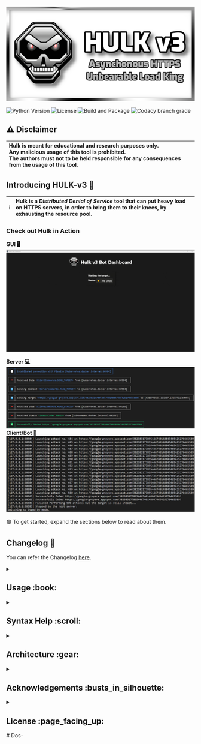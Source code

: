 <!--
    Title: Hulk v3
    Description: Asynchronous HTTP Botnet for Distributed Denial of Service (DDoS)
    Author: Hyperclaw79
    Url: https://github.com/Hyperclaw79/HULK-v3
    Image: https://raw.githubusercontent.com/Hyperclaw79/Hulk-v3/async/assets/Hulk.png
-->

<meta name="title" content="Hulk v3" />
<meta name="description" content="Asynchronous HTTP Botnet for Distributed Denial of Service (DDoS)" />
<meta name="author" content="Hyperclaw79" />
<meta name="url" content="https://github.com/Hyperclaw79/HULK-v3" />
<meta name="image" content="https://raw.githubusercontent.com/Hyperclaw79/Hulk-v3/async/assets/Hulk.png" />
<meta name="keywords" content="async,asynchronous,ddos,ddos-attack,ddos-script,electron,gui,http,https,hulk,named-pipes,nextron,nodejs,python,python3,typescript,websockets" />
<meta name="og:title" content="Hulk v3" />
<meta name="og:description" content="Asynchronous HTTP Botnet for Distributed Denial of Service (DDoS)" />
<meta name="og:author" content="Hyperclaw79" />
<meta name="og:url" content="https://github.com/Hyperclaw79/HULK-v3" />
<meta name="og:image" content="https://raw.githubusercontent.com/Hyperclaw79/Hulk-v3/async/assets/Hulk.png" />
<meta name="og:keywords" content="async,asynchronous,ddos,ddos-attack,ddos-script,electron,gui,http,https,hulk,named-pipes,nextron,nodejs,python,python3,typescript,websockets" />


![Hulk_Banner](/assets/Hulk_banner.png)

![Python Version](https://img.shields.io/badge/python-3.8+-blue?style=for-the-badge)
![License](https://img.shields.io/badge/License-GNU-green?style=for-the-badge)
![Build and Package](https://img.shields.io/github/workflow/status/Hyperclaw79/HULK-v3/Build%20and%20Package/async?style=for-the-badge)
![Codacy branch grade](https://img.shields.io/codacy/grade/c4f7560e8231423691d819129c7b3afa/async?style=for-the-badge)


## ⚠️ Disclaimer

| **Hulk is meant for educational and research purposes only.<br />Any malicious usage of this tool is prohibited.<br />The authors must not to be held responsible for any consequences from the usage of this tool.** |
| :--- |


## Introducing **HULK-v3** :robot:

| :information_source: | **Hulk** is a *Distributed Denial of Service* tool that can put heavy load on HTTPS servers, in order to bring them to their knees, by exhausting the resource pool. |
| :---: | :--- |

### Check out Hulk in Action

**GUI :desktop_computer:**
![Hulk_demo](/assets/Hulk_demo.gif)

**Server :computer:**
![Hulk_server](/assets/Hulk_server.png)
**Client/Bot :space_invader:**
![Hulk_client](/assets/Hulk_client.png)

:green_circle: To get started, expand the sections below to read about them.


## Changelog :page_with_curl:
You can refer the Changelog [here](/CHANGELOG.md).


<details markdown=1><summary markdown="span"><h2>Usage :book:</h2></summary>

1.  Run `pip install -r requirements_(linux/win).txt` before starting this script.
    > Ex: On Windows: `pip install -r requirements_win.txt`
    > Ex: On Linux: `pip install -r requirements_linux.txt`

2.  Launch the `hulk_launcher.py server` with the target website as arg.
    > Ex: `python hulk_launcher.py server https://testdummysite.com`
    >
    > Append `--persistent False` to kill the botnet after a succesfull DDoS.
    >
    > Append `--gui` if you are running the GUI in parallel.

3.  Launch the `hulk_launcher.py client` to spawn multiple processes of hulk - one per CPU Core.
    > Ex: `python hulk_launcher.py client [localhost]`
    >
    > If the server is running remotely, replace localhost with the server's IP.

4. To run the GUI, you need to:
    * Install `NodeJS`, change to `gui` directory and use `npm install`.
    * Launch the GUI with `npm run dev`.

5.  Sit back and sip your coffee while the carnage unleashes! 😈

*(P.S. Do not run the binaries (except `hulk_gui`) directly, use them from command line like shown above without using `python`.)*

</details>


<details markdown=1><summary markdown="span"><h2>Syntax Help :scroll:</h2></summary>

### Server :computer:
```py
usage: hulk_launcher.py server [-h] [-p PORT] [-m MAX_MISSILES] [--persistent] [--gui] target

The Hulk Server Launcher

positional arguments:
target                the target url.

options:
-h, --help            show this help message
-p PORT, --port PORT  the Port to bind the server to.
-m MAX_MISSILES, --max_missiles MAX_MISSILES
                        the maximum number of missiles to connect to.
--persistent          keep attacking even after target goes down.
--gui                 run on the GUI mode.
```

### Client :space_invader:
```py
usage: hulk_launcher.py client [-h] [-r ROOT_IP] [-p ROOT_PORT] [-n NUM_PROCESSES] [-s]

The Hulk Bot Launcher

options:
-h, --help            show this help message
-r ROOT_IP, --root_ip ROOT_IP
                        IPv4 Address where Hulk Server is running.
-p ROOT_PORT, --root_port ROOT_PORT
                        Port where Hulk Server is running.
-n NUM_PROCESSES, --num_processes NUM_PROCESSES
                        Number of Processes to launch.
-s, --stealth         Stealth mode.
```

</details>


<details markdown=1><summary markdown="span"><h2>Architecture :gear:</h2></summary>

| :warning: The intention of Hulk is to demonstrate the damage that a DDoS attack can do to a server if unprotected. |
| :--- |
| :bulb: Please go through the code for full details. I'm keeping it well documented and request the contributors to do so too. |

Hulk consists of 2 major and 1 optional components:
 - Server
 - Client
 - [Gui]

<p align="center">

 ![Hulk_architecture](/assets/Hulk_architecture.svg)

</p>

**Client :space_invader:**

> The core part of Hulk is the `Hulk client` aka `Hulk.py`. \
This client\bot launches a barrage of `asynchronous HTTP requests` to the target server. \
These incoming requests, put a burden on the target and makes it slow to respond. \
With the launcher script, we can launch multiple instances of Hulk using `multi-threading`. \
The target will be hit with so many requests that it will ultimately break into a `500 error`. \
Usually, the client completes 500 attacks and sends back the list of status messages. \
In case of special events, the client will immediately send an Interrupt message to the server. \
Example Special Events: *Successful DDoS*, *404 Target Not Found*, etc.

**Server :computer:**

> Hulk was originally a single instanced DoS script. However, it has been modified to be run as multiple instances. \
The cluster of many such instances is called a `botnet`. And this botnet can be controlled and monitored by the `Server`. \
The `Server` and `Client` communicate with each other through TCP `WebSockets`.
Based on the settings, this is usally a persistent bidirectional channel. \
In case the server receives `Interrupts` from a client, it will send out a broadcast message to all the clients, asking them to stop the attacks. \
The clients go to Standby mode and await further instructions from the server.
>
> The server can also send information to the GUI to keep a track of the botnet. \
This information is sent via Unix\Windows `Named Pipes` for low latency `IPC`.

**GUI :desktop_computer:**

> The GUI is a `NextJS` web application that is used to monitor the botnet via Named Pipes. \
When run as a binary, GUI makes use of `Electron` which exposes the information directly to the Frontend. \
When run as a Node process, a node server listens to the Named Pipe and passes on the information to a HTTP Streaming API. \
Then the frontend will pick it up from the API using `EventSource`.

</details>


<details markdown=1><summary markdown="span"><h2>Acknowledgements :busts_in_silhouette:</h2></summary>

### Authors :writing_hand:
|         Name       | Version |
|--------------------|---------|
| **Hyperclaw79**    |   2.0+  |
| **Barry Shteiman** |   1.0   |

### Contributors :handshake:
Thanks for contributing to the repo. Follow the [Contribution Guide](/.github/CONTRIBUTING.md) and open a PR.

| Contributor | Contribution |
| :--: | :--: |
| [Nexuzzzz](https://github.com/Nexuzzzz) | Fixed typo in the code |

</details>


<details markdown=1><summary markdown="span"><h2>License :page_facing_up:</h2></summary>

HULK v3 is a Python 3 compatible Asynchronous Distributed Denial of Service Script.\
[Original script](http://www.sectorix.com/2012/05/17/hulk-web-server-dos-tool/) was created by Barry Shteiman.
You can use that one if you have Python 2.

Using a [GNU license](/LICENSE) cause there was no mention about any license used by Barry.
Feel free to modify and share it, but leave some credits to us both and don't hold us liable.

</details>
# Dos-
